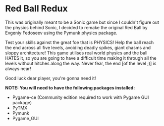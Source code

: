 # Red Ball Redux
This was originally meant to be a Sonic game but since I couldn't figure out the physics behind Sonic, I decided to remake the original Red Ball by Evgeniy Fedoseev using the Pymunk physics package.

Test your skills against the great foe that is PHYSICS! Help the ball reach the end across all five levels, avoiding deadly spikes, giant chasms and sloppy architecture! This game utilises real world physics and the ball HATES it, so you are going to have a difficult time making it through all the levels without hitches along the way. Never fear, the end [of the level ;)] is always near!

Good luck dear player, you're gonna need it!

**NOTE: You will need to have the following packages installed:**
- Pygame-ce (Community edition required to work with Pygame GUI package)
- PyTMX
- Pymunk
- Pygame_GUI
